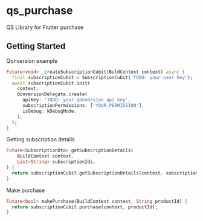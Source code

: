 # qs_purchase

QS Library for Flutter purchase

## Getting Started

Qonversion example

```dart
Future<void> _createSubscriptionCubit(BuldContext context) async {
  final subscriptionCubit = SubscriptionCubit('TODO: your user key');
  await subscriptionCubit.init(
    context,
    QonversionDelegate.create(
      apiKey: 'TODO: your qonversion api key',
      subscriptionPermissions: ['YOUR_PERMISSION'],
      isDebug: kDebugMode,
    ),
  );
}
```

Getting subscription details

```dart
Future<SubscriptionDto> getSubscriptionDetails(
    BuildContext context,
    List<String> subscriptionIds,
) {
  return subscriptionCubit.getSubscriptionDetails(context, subscriptionIds);
}
```

Make purchase

```dart
Future<bool> makePurchase(BuildContext context, String productId) {
  return subscriptionCubit.purchase(context, productId);
}
```